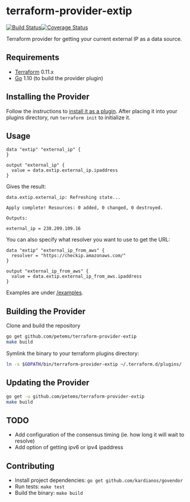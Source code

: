 # terraform-provider-extip

[![Build Status](https://travis-ci.org/petems/terraform-provider-extip.svg?branch=master)](https://travis-ci.org/petems/terraform-provider-extip)[![Coverage Status](https://coveralls.io/repos/github/petems/terraform-provider-extip/badge.svg?branch=add_coveralls_action)](https://coveralls.io/github/petems/terraform-provider-extip?branch=add_coveralls_action)

Terraform provider for getting your current external IP as a data source.

## Requirements
-	[Terraform](https://www.terraform.io/downloads.html) 0.11.x
-	[Go](https://golang.org/doc/install) 1.10 (to build the provider plugin)

## Installing the Provider
Follow the instructions to [install it as a plugin](https://www.terraform.io/docs/plugins/basics.html#installing-a-plugin). After placing it into your plugins directory, run `terraform init` to initialize it.

## Usage
```
data "extip" "external_ip" {
}

output "external_ip" {
  value = data.extip.external_ip.ipaddress
}

```

Gives the result:
```
data.extip.external_ip: Refreshing state...

Apply complete! Resources: 0 added, 0 changed, 0 destroyed.

Outputs:

external_ip = 238.209.109.16
```

You can also specify what resolver you want to use to get the URL:

```
data "extip" "external_ip_from_aws" {
  resolver = "https://checkip.amazonaws.com/"
}

output "external_ip_from_aws" {
  value = data.extip.external_ip_from_aws.ipaddress
}
```


Examples are under [/examples](/examples).

## Building the Provider
Clone and build the repository

```sh
go get github.com/petems/terraform-provider-extip
make build
```

Symlink the binary to your terraform plugins directory:

```sh
ln -s $GOPATH/bin/terraform-provider-extip ~/.terraform.d/plugins/
```

## Updating the Provider

```sh
go get -u github.com/petems/terraform-provider-extip
make build
```

## TODO

* Add configuration of the consensus timing (ie. how long it will wait to resolve)
* Add option of getting ipv6 or ipv4 ipaddress

## Contributing
* Install project dependencies: `go get github.com/kardianos/govendor`
* Run tests: `make test`
* Build the binary: `make build`
